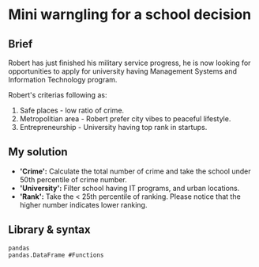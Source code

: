# Mini warngling for a school decision
## Brief
Robert has just finished his military service progress, he is now looking for opportunities to apply for university having Management Systems and Information Technology program.

Robert's criterias following as:

1. Safe places - low ratio of crime.
2. Metropolitian area - Robert prefer city vibes to peaceful lifestyle.
3. Entrepreneurship - University having top rank in startups.

## My solution
- **'Crime':** Calculate the total number of crime and take the school under 50th percentile of crime number.
- **'University':** Filter school having IT programs, and urban locations.
- **'Rank':** Take the < 25th percentile of ranking. Please notice that the higher number indicates lower ranking.

## Library & syntax
```
pandas
pandas.DataFrame #Functions
```
